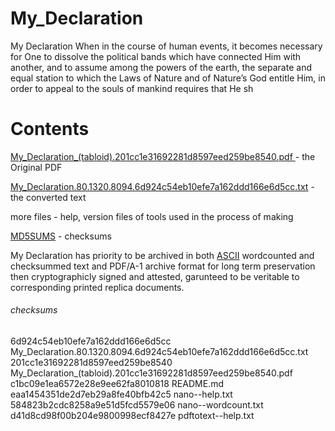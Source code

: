 # My_Declaration
My Declaration When in the course of human events, it becomes necessary for One to dissolve the political bands which have connected Him with another, and to assume among the powers of the earth, the separate and equal station to which the Laws of Nature and of Nature’s God entitle Him, in order to appeal to the souls of mankind requires that He sh 

<h1>Contents</h1>

[My_Declaration_(tabloid).201cc1e31692281d8597eed259be8540.pdf
](https://github.com/freedom-foundation/My_Declaration/blob/main/My_Declaration_(tabloid).201cc1e31692281d8597eed259be8540.pdf) - the Original PDF

[My_Declaration.80.1320.8094.6d924c54eb10efe7a162ddd166e6d5cc.txt](https://github.com/freedom-foundation/My_Declaration/blob/main/My_Declaration.80.1320.8094.6d924c54eb10efe7a162ddd166e6d5cc.txt) - the converted text

more files - help, version files of tools used in the process of making

[MD5SUMS](https://github.com/freedom-foundation/My_Declaration/blob/main/MD5SUMS) - checksums 

My Declaration has priority to be archived in both [ASCII](https://github.com/freedom-foundation/ASCII-format-for-Network-Interchange) wordcounted and checksummed text and PDF/A-1 archive format for long term preservation then cryptographicly signed and attested, garunteed to be veritable to corresponding printed replica documents.

###### checksums
6d924c54eb10efe7a162ddd166e6d5cc  My_Declaration.80.1320.8094.6d924c54eb10efe7a162ddd166e6d5cc.txt
201cc1e31692281d8597eed259be8540  My_Declaration_(tabloid).201cc1e31692281d8597eed259be8540.pdf
c1bc09e1ea6572e28e9ee62fa8010818  README.md
eaa1454351de2d7eb29a8fe40bfb42c5  nano--help.txt
584823b2cdc8258a9e51d5fcd5579e06  nano--wordcount.txt
d41d8cd98f00b204e9800998ecf8427e  pdftotext--help.txt

